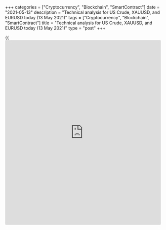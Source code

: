+++
categories = ["Cryptocurrency", "Blockchain", "SmartContract"]
date = "2021-05-13"
description = "Technical analysis for US Crude, XAUUSD, and EURUSD today (13 May 2021)"
tags = ["Cryptocurrency", "Blockchain", "SmartContract"]
title = "Technical analysis for US Crude, XAUUSD, and EURUSD today (13 May 2021)"
type = "post"
+++

{{<iframe id="large-banner" src="https://www.bounty.group/#slide=7.0" width="100%" height="600" scrolling="no" style="border: 0px solid rgb(216, 221, 230); border-radius: 3px;">}}

2021-05-13

2021-05-13

Short-term analysis for oil, gold, and EURUSD for 13.05.2021Alex
Rodionov

I welcome my fellow traders! I have made a price forecast for US Crude,
XAUUSD, and EURUSD using a combination of margin zones methodology and
technical analysis. Based on the market analysis, I suggest entry
signals for intraday traders.

The short-term euro uptrend reversed down after the publication of the
US inflation data, which frightened [investor](https://www.fintechee.com/tutorial-for-forex-trading/investor-mode/)s.

The article covers the following subjects:

## Oil price forecast for today: USCrude analysis

Yesterday, following the short-term uptrend the price reached level
66.54, which serves as the second upside target for oil purchases. The
trading model for buying in the key support zone 64.14 - 63.88 fully
worked out.

Today, there are new targets: support levels in which it is possible to
look for new purchases. One of these supports is Additional Zone 65.29 -
65.16. Traders are currently testing the zone. Watch the market and look
for an opportunity to buy oil with the target at 66.42.

If the Additional Zone is broken out, then the correction will continue
with the target at the trend border 63.91.

### [USCrude][1] trading ideas for today:

  1. Buy according to the pattern in Additional Zone 65.29 - 65.16. TakeProfit: 66.42. StopLoss: according to the pattern rules.

  2. Buy according to the pattern in Intermediary Zone 63.97 - 63.70. TakeProfit: 66.42. StopLoss: according to the pattern rules.

* * *

## Gold price forecast for today: XAUUSD analysis

The short-term gold uptrend continues. The traders are testing the key
support 1823 - 1820. The price hasn't yet broken out the zone, but it
may be a matter of time.

In any case, according to the methodology, it is too early to take any
action on gold. Further development of the situation will show which
trade should be entered.

The formation of a buy pattern in the Intermediary Zone will allow
opening a long trade with the target at level 1842. A breakout of the
Intermediary Zone and the closing of the price below at the US trading
session will make it profitable to sell gold with a target at the lower
Target Zone 1800 - 1796.

### [XAUUSD][2] trading ideas for today:

Buy according to the pattern in Intermediary Zone 1823 - 1820.
TakeProfit: 1842, Target Zone 2 1861 - 1856. StopLoss: according to the
pattern rules.

* * *

## Euro/Dollar forecast for today: EURUSD analysis

The short-term euro uptrend reversed down after the publication of the
US inflation data, which frightened [investor](https://www.fintechee.com/tutorial-for-forex-trading/investor-mode/)s. The CPI value was 3.0% in
annual [terms](https://www.fintechee.com/terms/), which turned out to be much higher than analysts'
expectations of 2.3% and higher than the previous value of 1.6%.

The short-term EURUSD uptrend reversed down due to the publication of
the strong inflation data. Yesterday, the Intermediary Zone 1.2093 -
1.2084 was broken out. The Target Zone 1.2005 - 1.1988 will serve as the
target for sales for the rest of the week.

It is profitable to look for euro sales in the zone of 1.2162 - 1.2110.

### [EURUSD][3] trading ideas for today:

Open sell positions according to the pattern in 1.2163 - 1.2110.
TakeProfit: Target Zone 1.2093 - 1.2084. StopLoss: according to the
pattern rules.

* * *

P.S. Did you like my article? Share it in social networks: it will be
the best “thank you" :)

Ask me questions and comment below. I’ll be glad to answer your
questions and give necessary explanations.

 **Useful links:**

  * I recommend trying to trade with a reliable broker [here][4]. The system allows you to trade by yourself or copy successful traders from all across the globe.
  * Use my promo-code BLOG for getting deposit bonus 50% on LiteForex platform. Just enter this code in the appropriate field while [depositing][5] your trading account.
  * Telegram chat for traders: <t.me/liteforexengchat>. We are sharing the signals and trading experience
  * Telegram channel with high-quality analytics, Forex reviews, training articles, and other useful things for traders <t.me/liteforex>

## Price chart of EURUSD in real time mode

The content of this article reflects the author’s opinion and does not
necessarily reflect the official position of LiteForex. The material
published on this page is provided for informational purposes only and
should not be considered as the provision of investment advice for the
purposes of Directive 2004/39/EC.

Rate this article:

{{value}}

( {{count}} {{title}} )

   1. my.liteforex.com/trading?type=oil
   2. my.liteforex.com/trading/chart?symbol=XAUUSD&returnUrl=true
   3. my.liteforex.com/trading/chart?symbol=EURUSD&returnUrl=true
   4. my.liteforex.com/?category=analysts-opinions&slug=short-term-analysis-for-oil-gold-and-eurusd-for-13052021&openPopup=%2Fregistration%2Fpopup&utm_source=blog&utm_medium=article&utm_campaign=bonus
   5. my.liteforex.com/deposit/?category=analysts-opinions&slug=short-term-analysis-for-oil-gold-and-eurusd-for-13052021&promo_code=BLOG&utm_source=blog&utm_medium=article&utm_campaign=bonus